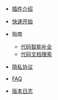 - [插件介绍](zh-cn/README.md)
- [快速开始](zh-cn/guide/quickstart.md)

- 指南
  - [代码智能补全](zh-cn/guide/how-to-use-completion.md)
  - [代码文档搜索](zh-cn/guide/how-to-use-codesearch.md)

- [隐私协议](zh-cn/guide/privacy-policy.md)

- [FAQ](zh-cn/guide/faq.md)

- [版本日志](zh-cn/guide/changelog.md)

<!-- - [Need Help](es-us/needhelp.md) -->
